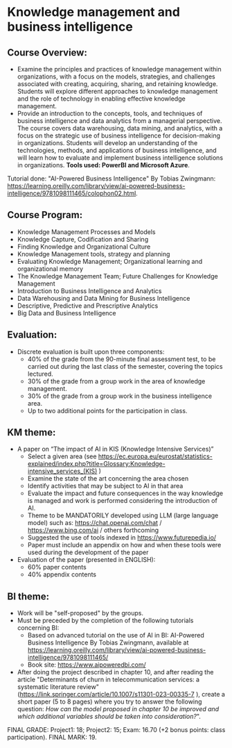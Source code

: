 # Knowledge management and business intelligence

## Course Overview:  
- Examine the principles and practices of knowledge management within organizations, with a focus on the models, strategies, and challenges associated with creating, acquiring, sharing, and retaining knowledge. Students will explore different approaches to knowledge management and the role of technology in enabling effective knowledge management.
- Provide an introduction to the concepts, tools, and techniques of business intelligence and data analytics from a managerial perspective. The course covers data warehousing, data mining, and analytics, with a focus on the strategic use of business intelligence for decision-making in organizations. Students will develop an understanding of the technologies, methods, and applications of business intelligence, and will learn how to evaluate and implement business intelligence solutions in organizations. **Tools used: PowerBI and Microsoft Azure**.

Tutorial done: "AI-Powered Business Intelligence" By Tobias Zwingmann: https://learning.oreilly.com/library/view/ai-powered-business-intelligence/9781098111465/colophon02.html. 

## Course Program:
-  Knowledge Management Processes and Models  
-  Knowledge Capture, Codification and Sharing  
-  Finding Knowledge and Organizational Culture  
-  Knowledge Management tools, strategy and planning  
-  Evaluating Knowledge Management; Organizational learning and organizational memory    
-  The Knowledge Management Team; Future Challenges for Knowledge Management  
-  Introduction to Business Intelligence and Analytics  
-  Data Warehousing and Data Mining for Business Intelligence  
-  Descriptive, Predictive and Prescriptive Analytics  
-  Big Data and Business Intelligence  

## Evaluation:
- Discrete evaluation is built upon three components:
    - 40% of the grade from the 90-minute final assessment test, to be carried out during the last class of the semester, covering the topics lectured.
    - 30% of the grade from a group work in the area of knowledge management.
    - 30% of the grade from a group work in the business intelligence area.
    - Up to two additional points for the participation in class.

## KM theme:
- A paper on “The impact of AI in KIS (Knowledge Intensive Services)”
    - Select a given area (see https://ec.europa.eu/eurostat/statistics-explained/index.php?title=Glossary:Knowledge-intensive_services_(KIS) )
    - Examine the state of the art concerning the area chosen
    - Identify activities that may be subject to AI in that area
    - Evaluate the impact and future consequences in the way knowledge is managed and work is performed considering the introduction of AI.
    - Theme to be MANDATORILY developed using LLM (large language model) such as: https://chat.openai.com/chat / https://www.bing.com/ai / others forthcoming
    - Suggested the use of tools indexed in https://www.futurepedia.io/
    - Paper must include an appendix on how and when these tools were used during the development of the paper
- Evaluation of the paper (presented in ENGLISH):
    - 60% paper contents
    - 40% appendix contents  

## BI theme:
- Work will be "self-proposed" by the groups.
- Must be preceded by the completion of the following tutorials concerning BI:
    - Based on advanced tutorial on the use of AI in BI: AI-Powered Business Intelligence By Tobias Zwingmann, available at https://learning.oreilly.com/library/view/ai-powered-business-intelligence/9781098111465/
    - Book site: https://www.aipoweredbi.com/
- After doing the project described in chapter 10, and after reading the article "Determinants of churn in telecommunication services: a systematic literature review" (https://link.springer.com/article/10.1007/s11301-023-00335-7 ), create a short paper (5 to 8 pages) where you try to answer the following question: *How can the model proposed in chapter 10 be improved and which additional variables should be taken into consideration?*".  
  
  
FINAL GRADE: Project1: 18; Project2: 15; Exam: 16.70 (+2 bonus points: class participation). FINAL MARK: 19.
